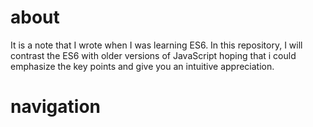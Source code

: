 # about

It is a note that I wrote when I was learning ES6. In this  repository, I will contrast the ES6 with older versions of JavaScript hoping that i could emphasize the key points and give you an intuitive appreciation.

# navigation

[syntax]: https://github.com/tianhao351/es6-attention/blob/master/syntax.md	"syntax"

